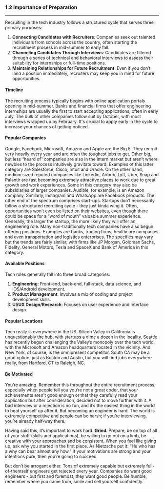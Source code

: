 ### 1.2 Importance of Preparation

---

Recruiting in the tech industry follows a structured cycle that serves three primary purposes:
1. **Connecting Candidates with Recruiters**: Companies seek out talented individuals from schools across the country, often starting the recruitment process in mid-summer to early fall. 
2. **Channeling Candidates Through Interviews**: Candidates are filtered through a series of technical and behavioral interviews to assess their suitability for internships or full-time positions.
3. **Maintaining Relationships for Future Recruitment**: Even if you don’t land a position immediately, recruiters may keep you in mind for future opportunities.

#### Timeline

The recruiting process typically begins with online application portals opening in mid-summer. Banks and financial firms that offer engineering internships are usually the first to start accepting applications, often in early July. The bulk of other companies follow suit by October, with most interviews wrapped up by February. It's crucial to apply early in the cycle to increase your chances of getting noticed.

#### Popular Companies

Google, Facebook, Microsoft, Amazon and Apple are the Big 5. They recruit very heavily every year and are often the toughest jobs to get. Other big, but less “heard of” companies are also in the intern market but aren’t where newbies to the process intuitively gravitate toward. Examples of this latter category are Salesforce, Cisco, Intuit and Oracle. On the other hand, medium sized reputed companies like Linkedin, Airbnb, Lyft, Uber, Snap and Palantir are fast becoming extremely attractive places to work due to great growth and work experiences. Some in this category may also be subsidiaries of larger companies. Audible, for example, is an Amazon company. Similarly, Instagram and WhatsApp are Facebook products. The other end of the spectrum comprises start-ups. Startups don’t necessarily follow a structured recruiting cycle - they just kinda wing it. Often, opportunities won’t even be listed on their websites, even though there could be space for a “word of mouth” valuable summer experience. Generally, the larger the startup, the more likely they will offer an engineering role. Many non-traditionally tech companies have also begun offering positions. Examples are banks, trading firms, healthcare companies and even transportation and logistics enterprises. The specifics may vary but the trends are fairly similar, with firms like JP Morgan, Goldman Sachs, Fidelity, General Motors, Tesla and SpaceX and Bank of America in this category. 

#### Available Positions

Tech roles generally fall into three broad categories:
1. **Engineering**: Front-end, back-end, full-stack, data science, and iOS/Android development.
2. **Product Management**: Involves a mix of coding and project development skills.
3. **UI/UX Design/Research**: Focuses on user experience and interface design.

#### Popular Locations

Tech really is everywhere in the US. Silicon Valley in California is unquestionably the hub, with startups a dime a dozen in the locality. Seattle has recently begun challenging the Valley’s monopoly over the tech world, with the Microsoft and Amazon headquarters located in the vicinity. And New York, of course, is the omnipresent competitor. South CA may be a good option, just as Boston and Austin, but you will find jobs everywhere really, from Hartford, CT to Raleigh, NC.

#### Be Motivated

You’re amazing. Remember this throughout the entire recruitment process, especially when people tell you you’re not a great coder, that your achievements aren't good enough or that they carefully read your application but after consideration, decided not to move further with it. A bad interview or a rejection is no fun, and it’s the easiest thing in the world to beat yourself up after it. But becoming an engineer is hard. The world is extremely competitive and people can be harsh; if you’re interviewing, you’re already half-way there. 

Having said this, it’s important to work hard. **Grind**. Prepare, be on top of all of your stuff (skills and applications), be willing to go out on a limb, be creative with your approaches and be consistent. When you feel like giving up, ask why you started in the first place. As Nietzsche put it: “He who has a why can bear almost any how.” If your motivations are strong and your intentions pure, then you’re going to succeed. 

But don’t be arrogant either. Tons of extremely capable but extremely full-of-themself engineers get rejected every year. Companies do want good engineers - but first and foremost, they want good people. Be humble, remember where you came from, smile and sell yourself confidently. 
